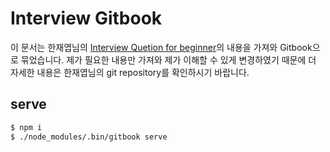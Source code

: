 # Interview Gitbook

이 문서는 한재엽님의 [Interview Quetion for beginner](https://github.com/JaeYeopHan/Interview_Question_for_Beginner)의 내용을
가져와 Gitbook으로 묶었습니다. 제가 필요한 내용만 가져와 제가 이해할 수 있게 변경하였기 때문에 더 자세한 내용은 한재엽님의 git repository를 확인하시기 바랍니다.

## serve

```bash
$ npm i
$ ./node_modules/.bin/gitbook serve
```


